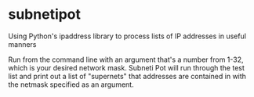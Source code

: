 # subnetipot
Using Python's ipaddress library to process lists of IP addresses in useful manners

Run from the command line with an argument that's a number from 1-32, which is your desired network mask. Subneti Pot will run through the test list and print out a list of "supernets" that addresses are contained in with the netmask specified as an argument.
